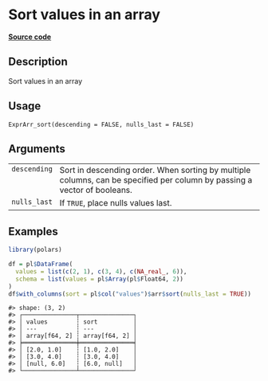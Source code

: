 

# Sort values in an array

[**Source code**](https://github.com/pola-rs/r-polars/tree/c47431ca69622f79ed7a3f1d7bfee6075ffabfee/R/expr__array.R#L107)

## Description

Sort values in an array

## Usage

<pre><code class='language-R'>ExprArr_sort(descending = FALSE, nulls_last = FALSE)
</code></pre>

## Arguments

<table>
<tr>
<td style="white-space: nowrap; font-family: monospace; vertical-align: top">
<code id="ExprArr_sort_:_descending">descending</code>
</td>
<td>
Sort in descending order. When sorting by multiple columns, can be
specified per column by passing a vector of booleans.
</td>
</tr>
<tr>
<td style="white-space: nowrap; font-family: monospace; vertical-align: top">
<code id="ExprArr_sort_:_nulls_last">nulls_last</code>
</td>
<td>
If <code>TRUE</code>, place nulls values last.
</td>
</tr>
</table>

## Examples

``` r
library(polars)

df = pl$DataFrame(
  values = list(c(2, 1), c(3, 4), c(NA_real_, 6)),
  schema = list(values = pl$Array(pl$Float64, 2))
)
df$with_columns(sort = pl$col("values")$arr$sort(nulls_last = TRUE))
```

    #> shape: (3, 2)
    #> ┌───────────────┬───────────────┐
    #> │ values        ┆ sort          │
    #> │ ---           ┆ ---           │
    #> │ array[f64, 2] ┆ array[f64, 2] │
    #> ╞═══════════════╪═══════════════╡
    #> │ [2.0, 1.0]    ┆ [1.0, 2.0]    │
    #> │ [3.0, 4.0]    ┆ [3.0, 4.0]    │
    #> │ [null, 6.0]   ┆ [6.0, null]   │
    #> └───────────────┴───────────────┘
